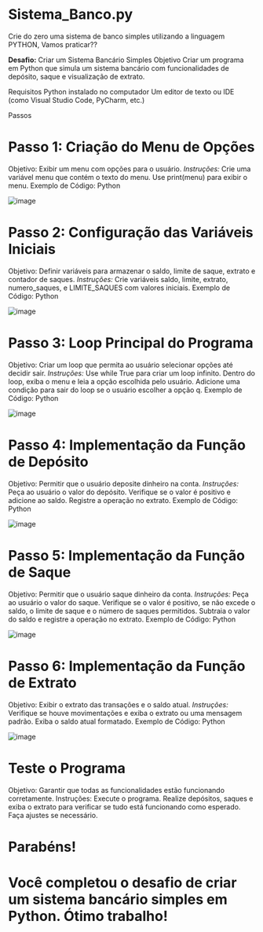 # Sistema_Banco.py
Crie do zero uma sistema de banco simples utilizando a linguagem PYTHON, Vamos praticar??

**Desafio:** Criar um Sistema Bancário Simples
Objetivo
Criar um programa em Python que simula um sistema bancário com funcionalidades de depósito, saque e visualização de extrato.

Requisitos
Python instalado no computador
Um editor de texto ou IDE (como Visual Studio Code, PyCharm, etc.)

Passos
# Passo 1: Criação do Menu de Opções #
Objetivo: Exibir um menu com opções para o usuário.
*Instruções:*
Crie uma variável menu que contém o texto do menu.
Use print(menu) para exibir o menu.
Exemplo de Código:
Python

![image](https://github.com/Paulo23k/Sistema_Banco.py---PASSO-A-PASSO/assets/143550827/44f2188b-7ef2-402b-8404-a867bcaf4341)



# Passo 2: Configuração das Variáveis Iniciais #
Objetivo: Definir variáveis para armazenar o saldo, limite de saque, extrato e contador de saques.
*Instruções:*
Crie variáveis saldo, limite, extrato, numero_saques, e LIMITE_SAQUES com valores iniciais.
Exemplo de Código:
Python

![image](https://github.com/Paulo23k/Sistema_Banco.py---PASSO-A-PASSO/assets/143550827/145ec439-f48b-4163-9901-8316dce6a2b8)


# Passo 3: Loop Principal do Programa #
Objetivo: Criar um loop que permita ao usuário selecionar opções até decidir sair.
*Instruções:*
Use while True para criar um loop infinito.
Dentro do loop, exiba o menu e leia a opção escolhida pelo usuário.
Adicione uma condição para sair do loop se o usuário escolher a opção q.
Exemplo de Código:
Python

![image](https://github.com/Paulo23k/Sistema_Banco.py---PASSO-A-PASSO/assets/143550827/99098b92-65b9-4992-8fc3-f197835c4bd4)

        
# Passo 4: Implementação da Função de Depósito #
Objetivo: Permitir que o usuário deposite dinheiro na conta.
*Instruções:*
Peça ao usuário o valor do depósito.
Verifique se o valor é positivo e adicione ao saldo.
Registre a operação no extrato.
Exemplo de Código:
Python

![image](https://github.com/Paulo23k/Sistema_Banco.py---PASSO-A-PASSO/assets/143550827/7e16a247-81e5-44fd-a48c-cfb50fd4c0f6)

        
# Passo 5: Implementação da Função de Saque #
Objetivo: Permitir que o usuário saque dinheiro da conta.
*Instruções:*
Peça ao usuário o valor do saque.
Verifique se o valor é positivo, se não excede o saldo, o limite de saque e o número de saques permitidos.
Subtraia o valor do saldo e registre a operação no extrato.
Exemplo de Código:
Python

![image](https://github.com/Paulo23k/Sistema_Banco.py---PASSO-A-PASSO/assets/143550827/d0c73472-adb9-4d48-abec-5fc90ab05ff8)

        
# Passo 6: Implementação da Função de Extrato #
Objetivo: Exibir o extrato das transações e o saldo atual.
*Instruções:*
Verifique se houve movimentações e exiba o extrato ou uma mensagem padrão.
Exiba o saldo atual formatado.
Exemplo de Código:
Python

![image](https://github.com/Paulo23k/Sistema_Banco.py---PASSO-A-PASSO/assets/143550827/855bbed9-fe8e-4f99-a8b1-58b6ee0e55f1)

    
# Teste o Programa #
Objetivo: Garantir que todas as funcionalidades estão funcionando corretamente.
Instruções:
Execute o programa.
Realize depósitos, saques e exiba o extrato para verificar se tudo está funcionando como esperado.
Faça ajustes se necessário.

# Parabéns!
# Você completou o desafio de criar um sistema bancário simples em Python. Ótimo trabalho!

